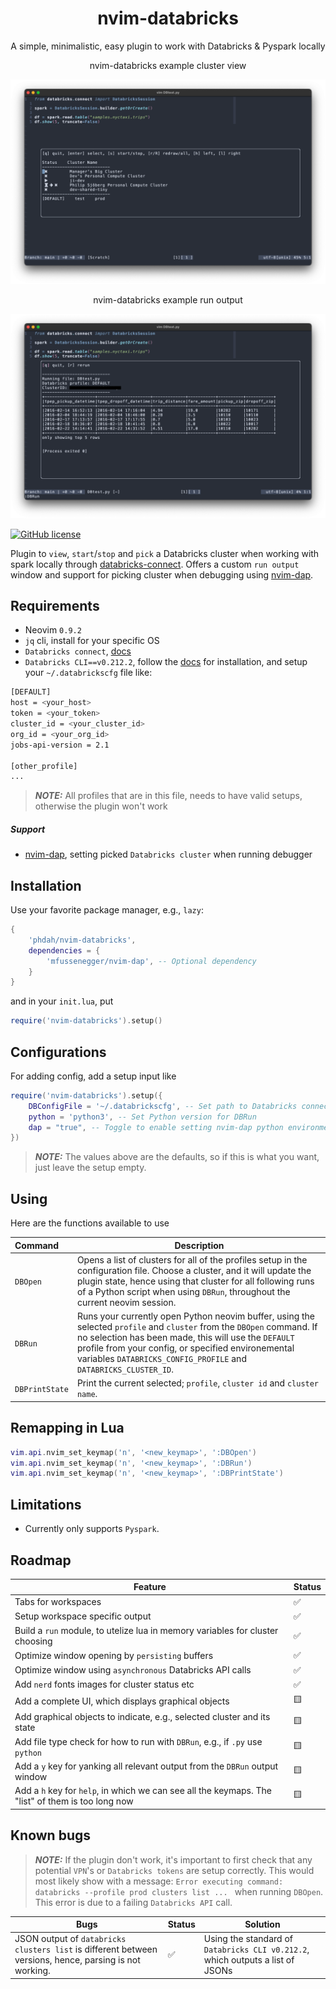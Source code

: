 <h1 align="center">
  nvim-databricks
</h1>
<p align="center">
A simple, minimalistic, easy plugin to work with Databricks & Pyspark locally
</p>

<p align="center">
nvim-databricks example cluster view
</p>

![Demo Image](https://github.com/phdah/nvim-databricks/raw/main/images/demo_clusters.png)

<p align="center">
nvim-databricks example run output
</p>

![Demo Image](https://github.com/phdah/nvim-databricks/raw/main/images/demo_run.png)

<!-- badges: start -->
[![GitHub license](https://img.shields.io/badge/license-MIT-blue.svg)](https://github.com/phdah/nvim-databricks/blob/main/LICENSE)
<!-- badges: end -->

Plugin to `view`, `start`/`stop` and `pick` a Databricks cluster when working with spark locally through [databricks-connect](https://learn.microsoft.com/en-us/azure/databricks/dev-tools/databricks-connect/python/). Offers a custom `run output` window and support for picking cluster when debugging using [nvim-dap](https://github.com/mfussenegger/nvim-dap).

## Requirements

- Neovim `0.9.2`
- `jq` cli, install for your specific OS
- `Databricks connect`, [docs](https://learn.microsoft.com/en-us/azure/databricks/dev-tools/databricks-connect/python/)
- `Databricks CLI==v0.212.2`, follow the [docs](https://docs.databricks.com/en/dev-tools/cli/install.html) for installation, and setup your `~/.databrickscfg` file like:
```bash
[DEFAULT]
host = <your_host>
token = <your_token>
cluster_id = <your_cluster_id>
org_id = <your_org_id>
jobs-api-version = 2.1

[other_profile]
...
```
> **_NOTE:_** All profiles that are in this file, needs to have valid setups, otherwise the plugin won't work

##### Support
- [nvim-dap](https://github.com/mfussenegger/nvim-dap), setting picked `Databricks cluster` when running debugger

## Installation

Use your favorite package manager, e.g., `lazy`:
````lua
{
    'phdah/nvim-databricks',
    dependencies = {
        'mfussenegger/nvim-dap', -- Optional dependency
    }
}
````
and in your `init.lua`, put
````lua
require('nvim-databricks').setup()
````

## Configurations

For adding config, add a setup input like
````lua
require('nvim-databricks').setup({
    DBConfigFile = '~/.databrickscfg', -- Set path to Databricks connect config file
    python = 'python3', -- Set Python version for DBRun
    dap = "true", -- Toggle to enable setting nvim-dap python environmental variables for cluster selection
})
````
> **_NOTE:_** The values above are the defaults, so if this is what you want, just leave the setup empty.

## Using
Here are the functions available to use

| Command | Description |
| :--- | --- |
| `DBOpen` | Opens a list of clusters for all of the profiles setup in the configuration file. Choose a cluster, and it will update the plugin state, hence using that cluster for all following runs of a Python script when using `DBRun`, throughout the current neovim session. |
| `DBRun` | Runs your currently open Python neovim buffer, using the selected `profile` and `cluster` from the `DBOpen` command. If no selection has been made, this will use the `DEFAULT` profile from your config, or specified environemental variables `DATABRICKS_CONFIG_PROFILE` and `DATABRICKS_CLUSTER_ID`. |
| `DBPrintState` | Print the current selected; `profile`, `cluster id` and `cluster name`. |


## Remapping in Lua
````lua
vim.api.nvim_set_keymap('n', '<new_keymap>', ':DBOpen')
vim.api.nvim_set_keymap('n', '<new_keymap>', ':DBRun')
vim.api.nvim_set_keymap('n', '<new_keymap>', ':DBPrintState')
````

## Limitations
* Currently only supports `Pyspark`.

## Roadmap

| Feature | Status |
| --- | --- |
| Tabs for workspaces | ✅ |
| Setup workspace specific output | ✅ |
| Build a `run` module, to utelize lua in memory variables for cluster choosing | ✅ |
| Optimize window opening by `persisting` buffers | ✅ |
| Optimize window using `asynchronous` Databricks API calls | ✅ |
| Add `nerd` fonts images for cluster status etc | ✅ |
| Add a complete UI, which displays graphical objects | 🟨 |
| Add graphical objects to indicate, e.g., selected cluster and its state | 🟨 |
| Add file type check for how to run with `DBRun`, e.g., if `.py` use `python` | 🟨 |
| Add a `y` key for yanking all relevant output from the `DBRun` output window | 🟨 |
| Add a `h` key for `help`, in which we can see all the keymaps. The "list" of them is too long now | 🟨 |

## Known bugs

> **_NOTE:_** If the plugin don't work, it's important to first check that any potential `VPN`'s or `Databricks tokens` are setup correctly. This would most likely show with a message: `Error executing command: databricks --profile prod clusters list ... ` when running `DBOpen`. This error is due to a failing `Databricks API` call.

| Bugs | Status | Solution |
| --- | --- | --- |
| JSON output of `databricks clusters list` is different between versions, hence, parsing is not working. | ✅ | Using the standard of `Databricks CLI v0.212.2`, which outputs a list of JSONs |
